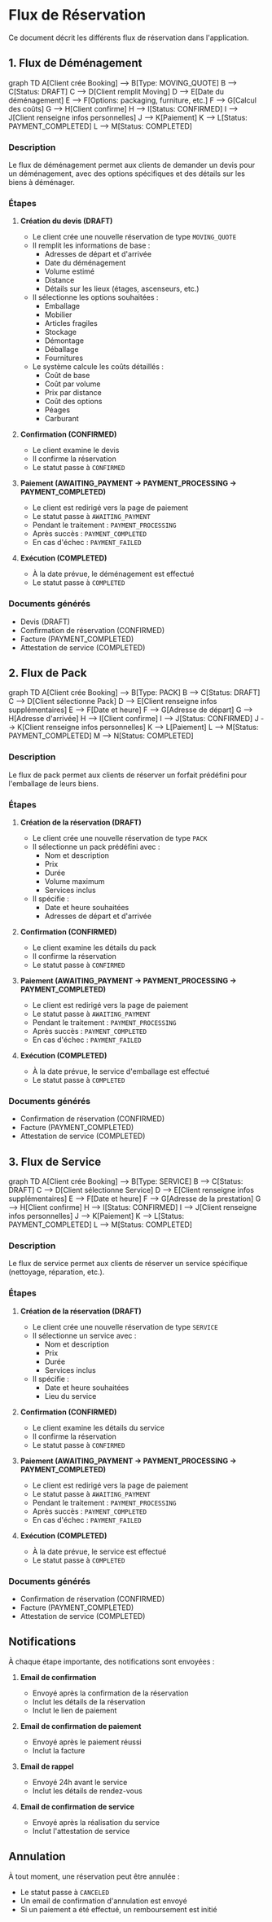 # Flux de Réservation

Ce document décrit les différents flux de réservation dans l'application.

## 1. Flux de Déménagement

graph TD
    A[Client crée Booking] --> B[Type: MOVING_QUOTE]
    B --> C[Status: DRAFT]
    C --> D[Client remplit Moving]
    D --> E[Date du déménagement]
    E --> F[Options: packaging, furniture, etc.]
    F --> G[Calcul des coûts]
    G --> H[Client confirme]
    H --> I[Status: CONFIRMED]
    I --> J[Client renseigne infos personnelles]
    J --> K[Paiement]
    K --> L[Status: PAYMENT_COMPLETED]
    L --> M[Status: COMPLETED]

### Description
Le flux de déménagement permet aux clients de demander un devis pour un déménagement, avec des options spécifiques et des détails sur les biens à déménager.

### Étapes
1. **Création du devis (DRAFT)**
   - Le client crée une nouvelle réservation de type `MOVING_QUOTE`
   - Il remplit les informations de base :
     - Adresses de départ et d'arrivée
     - Date du déménagement
     - Volume estimé
     - Distance
     - Détails sur les lieux (étages, ascenseurs, etc.)
   - Il sélectionne les options souhaitées :
     - Emballage
     - Mobilier
     - Articles fragiles
     - Stockage
     - Démontage
     - Déballage
     - Fournitures
   - Le système calcule les coûts détaillés :
     - Coût de base
     - Coût par volume
     - Prix par distance
     - Coût des options
     - Péages
     - Carburant

2. **Confirmation (CONFIRMED)**
   - Le client examine le devis
   - Il confirme la réservation
   - Le statut passe à `CONFIRMED`

3. **Paiement (AWAITING_PAYMENT → PAYMENT_PROCESSING → PAYMENT_COMPLETED)**
   - Le client est redirigé vers la page de paiement
   - Le statut passe à `AWAITING_PAYMENT`
   - Pendant le traitement : `PAYMENT_PROCESSING`
   - Après succès : `PAYMENT_COMPLETED`
   - En cas d'échec : `PAYMENT_FAILED`

4. **Exécution (COMPLETED)**
   - À la date prévue, le déménagement est effectué
   - Le statut passe à `COMPLETED`

### Documents générés
- Devis (DRAFT)
- Confirmation de réservation (CONFIRMED)
- Facture (PAYMENT_COMPLETED)
- Attestation de service (COMPLETED)

## 2. Flux de Pack

graph TD
    A[Client crée Booking] --> B[Type: PACK]
    B --> C[Status: DRAFT]
    C --> D[Client sélectionne Pack]
    D --> E[Client renseigne infos supplémentaires]
    E --> F[Date et heure]
    F --> G[Adresse de départ]
    G --> H[Adresse d'arrivée]
    H --> I[Client confirme]
    I --> J[Status: CONFIRMED]
    J --> K[Client renseigne infos personnelles]
    K --> L[Paiement]
    L --> M[Status: PAYMENT_COMPLETED]
    M --> N[Status: COMPLETED]

### Description
Le flux de pack permet aux clients de réserver un forfait prédéfini pour l'emballage de leurs biens.

### Étapes
1. **Création de la réservation (DRAFT)**
   - Le client crée une nouvelle réservation de type `PACK`
   - Il sélectionne un pack prédéfini avec :
     - Nom et description
     - Prix
     - Durée
     - Volume maximum
     - Services inclus
   - Il spécifie :
     - Date et heure souhaitées
     - Adresses de départ et d'arrivée

2. **Confirmation (CONFIRMED)**
   - Le client examine les détails du pack
   - Il confirme la réservation
   - Le statut passe à `CONFIRMED`

3. **Paiement (AWAITING_PAYMENT → PAYMENT_PROCESSING → PAYMENT_COMPLETED)**
   - Le client est redirigé vers la page de paiement
   - Le statut passe à `AWAITING_PAYMENT`
   - Pendant le traitement : `PAYMENT_PROCESSING`
   - Après succès : `PAYMENT_COMPLETED`
   - En cas d'échec : `PAYMENT_FAILED`

4. **Exécution (COMPLETED)**
   - À la date prévue, le service d'emballage est effectué
   - Le statut passe à `COMPLETED`

### Documents générés
- Confirmation de réservation (CONFIRMED)
- Facture (PAYMENT_COMPLETED)
- Attestation de service (COMPLETED)

## 3. Flux de Service

graph TD
    A[Client crée Booking] --> B[Type: SERVICE]
    B --> C[Status: DRAFT]
    C --> D[Client sélectionne Service]
    D --> E[Client renseigne infos supplémentaires]
    E --> F[Date et heure]
    F --> G[Adresse de la prestation]
    G --> H[Client confirme]
    H --> I[Status: CONFIRMED]
    I --> J[Client renseigne infos personnelles]
    J --> K[Paiement]
    K --> L[Status: PAYMENT_COMPLETED]
    L --> M[Status: COMPLETED]
    
### Description
Le flux de service permet aux clients de réserver un service spécifique (nettoyage, réparation, etc.).

### Étapes
1. **Création de la réservation (DRAFT)**
   - Le client crée une nouvelle réservation de type `SERVICE`
   - Il sélectionne un service avec :
     - Nom et description
     - Prix
     - Durée
     - Services inclus
   - Il spécifie :
     - Date et heure souhaitées
     - Lieu du service

2. **Confirmation (CONFIRMED)**
   - Le client examine les détails du service
   - Il confirme la réservation
   - Le statut passe à `CONFIRMED`

3. **Paiement (AWAITING_PAYMENT → PAYMENT_PROCESSING → PAYMENT_COMPLETED)**
   - Le client est redirigé vers la page de paiement
   - Le statut passe à `AWAITING_PAYMENT`
   - Pendant le traitement : `PAYMENT_PROCESSING`
   - Après succès : `PAYMENT_COMPLETED`
   - En cas d'échec : `PAYMENT_FAILED`

4. **Exécution (COMPLETED)**
   - À la date prévue, le service est effectué
   - Le statut passe à `COMPLETED`

### Documents générés
- Confirmation de réservation (CONFIRMED)
- Facture (PAYMENT_COMPLETED)
- Attestation de service (COMPLETED)

## Notifications

À chaque étape importante, des notifications sont envoyées :

1. **Email de confirmation**
   - Envoyé après la confirmation de la réservation
   - Inclut les détails de la réservation
   - Inclut le lien de paiement

2. **Email de confirmation de paiement**
   - Envoyé après le paiement réussi
   - Inclut la facture

3. **Email de rappel**
   - Envoyé 24h avant le service
   - Inclut les détails de rendez-vous

4. **Email de confirmation de service**
   - Envoyé après la réalisation du service
   - Inclut l'attestation de service

## Annulation

À tout moment, une réservation peut être annulée :
- Le statut passe à `CANCELED`
- Un email de confirmation d'annulation est envoyé
- Si un paiement a été effectué, un remboursement est initié 